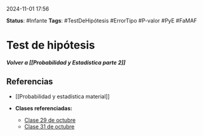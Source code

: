 2024-11-01 17:56

__Status__: #Infante 
__Tags__: #TestDeHipótesis #ErrorTipo #P-valor #PyE #FaMAF 
# Test de hipótesis
##### Volver a [[Probabilidad y Estadística parte 2]]


## Referencias

- [[Probabilidad y estadística material]]

- **Clases referenciadas:**
	-  [Clase 29 de octubre](https://docs.google.com/presentation/d/1IdupfJEourEC6a5cWJM0C8ZHGqmasP1TswlAezEzg5A/edit#slide=id.p)
	-  [Clase 31 de octubre](https://docs.google.com/presentation/d/1HT9tBvHyTWwSFhGCMDg82v2u3mMG0EnWbKMU9-tPXCM/edit#slide=id.p)


